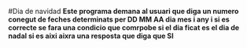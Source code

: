 #Dia de navidad
**Este programa demana al usuari que diga un numero conegut de feches determinats per DD MM AA dia mes i any i si es correcte se fara una condicio que comrpobe si el dia ficat es el dia de nadal si es aixi aixra una resposta que diga que SI**
